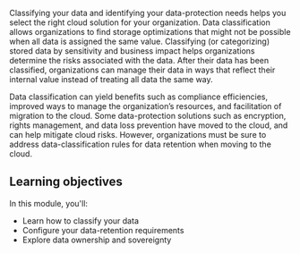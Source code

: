 Classifying your data and identifying your data-protection needs helps you select the right cloud solution for your organization. Data classification allows organizations to find storage optimizations that might not be possible when all data is assigned the same value. Classifying (or categorizing) stored data by sensitivity and business impact helps organizations determine the risks associated with the data. After their data has been classified, organizations can manage their data in ways that reflect their internal value instead of treating all data the same way.

Data classification can yield benefits such as compliance efficiencies, improved ways to manage the organization’s resources, and facilitation of migration to the cloud. Some data-protection solutions such as encryption, rights management, and data loss prevention have moved to the cloud, and can help mitigate cloud risks. However, organizations must be sure to address data-classification rules for data retention when moving to the cloud.

## Learning objectives

In this module, you'll:

- Learn how to classify your data
- Configure your data-retention requirements
- Explore data ownership and sovereignty
